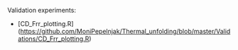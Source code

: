 Validation experiments:

- [CD_Frr_plotting.R] (https://github.com/MoniPepelnjak/Thermal_unfolding/blob/master/Validations/CD_Frr_plotting.R)
